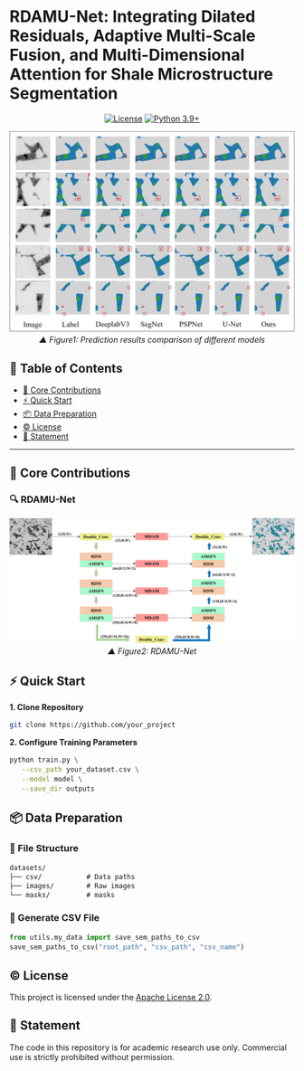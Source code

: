 # RDAMU-Net: Integrating Dilated Residuals, Adaptive Multi-Scale Fusion, and Multi-Dimensional Attention for Shale Microstructure Segmentation 

<div align="center">
  
[![License](https://img.shields.io/badge/License-Apache%202.0-blue.svg)](https://opensource.org/licenses/Apache-2.0) [![Python 3.9+](https://img.shields.io/badge/python-3.9+-blue.svg)](https://www.python.org/downloads/)

![效果对比示意图](./images/results.png)
<em>▲ Figure1: Prediction results comparison of different models</em>

</div>

## 📖 Table of Contents
- [🌟 Core Contributions](#-核心贡献)
- [⚡ Quick Start](#-快速启动)
- [📦 Data Preparation](#-数据制备)
- [©️ License](#️-license)
- [📕 Statement](#-statement)

---

## 🌟 Core Contributions
### 🔍 RDAMU-Net
<div align="center">

![效果对比示意图](./images/model.png)
<em>▲ Figure2: RDAMU-Net</em>

</div>


## ⚡ Quick Start
**1. Clone Repository**
```bash
git clone https://github.com/your_project
```

**2. Configure Training Parameters**
```bash
python train.py \
   --csv_path your_dataset.csv \
   --model model \
   --save_dir outputs
   ```

## 📦 Data Preparation
### 📂 File Structure
```text
datasets/
├── csv/           # Data paths
├── images/        # Raw images 
└── masks/         # masks
```

### 🔄 Generate CSV File
```python
from utils.my_data import save_sem_paths_to_csv
save_sem_paths_to_csv("root_path", "csv_path", "csv_name")
```

## ©️ License
This project is licensed under the [Apache License 2.0](./LICENSE).

## 📕 Statement
The code in this repository is for academic research use only. Commercial use is strictly prohibited without permission.
